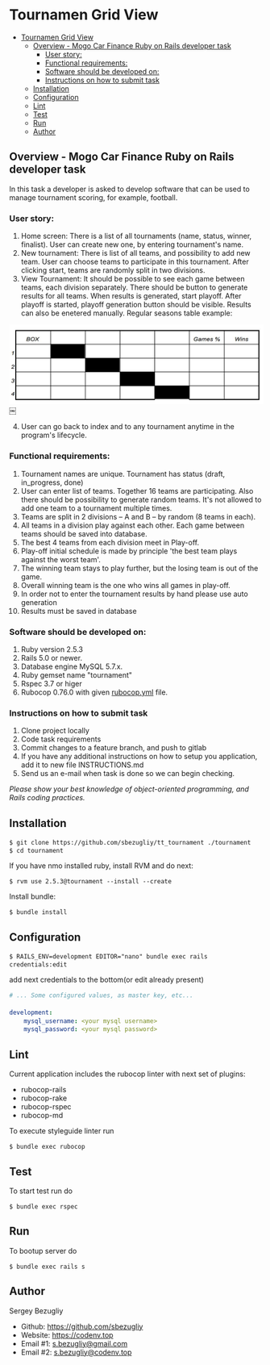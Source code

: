 # Tournamen Grid View

- [Tournamen Grid View](#tournamen-grid-view)
  - [Overview - Mogo Car Finance Ruby on Rails developer task](#overview---mogo-car-finance-ruby-on-rails-developer-task)
    - [User story:](#user-story)
    - [Functional requirements:](#functional-requirements)
    - [Software should be developed on:](#software-should-be-developed-on)
    - [Instructions on how to submit task](#instructions-on-how-to-submit-task)
  - [Installation](#installation)
  - [Configuration](#configuration)
  - [Lint](#lint)
  - [Test](#test)
  - [Run](#run)
  - [Author](#author)

## Overview - Mogo Car Finance Ruby on Rails developer task
In this task a developer is asked to develop software that can be used to manage tournament scoring, for example, football.

### User story:
1. Home screen: There is a list of all tournaments (name, status, winner, finalist). User can create new one, by entering tournament's name.
2. New tournament: There is list of all teams, and possibility to add new team. User can choose teams to participate in this tournament. After clicking start, teams are randomly split in two divisions.
3. View Tournament: It should be possible to see each game between teams, each division separately. There should be button to generate results for all teams. When results is generated, start playoff. After playoff is started, playoff generation button should be visible. Results can also be enetered manually. Regular seasons table example:

![alt text](./docs/Games.png "Games example")￼

4. User can go back to index and to any tournament anytime in the program's lifecycle.

### Functional requirements:
1. Tournament names are unique. Tournament has status (draft, in_progress, done)
2. User can enter list of teams. Together 16 teams are participating. Also there should be possibility to generate random teams. It's not allowed to add one team to a tournament multiple times.
3. Teams are split in 2 divisions – A and B – by random (8 teams in each).
4. All teams in a division play against each other. Each game between teams should be saved into database.
5. The best 4 teams from each division meet in Play-off.
6. Play-off initial schedule is made by principle 'the best team plays against the worst team'.
7. The winning team stays to play further, but the losing team is out of the game.
8. Overall winning team is the one who wins all games in play-off.
9. In order not to enter the tournament results by hand please use auto generation
10. Results must be saved in database

### Software should be developed on:
1. Ruby version 2.5.3
2. Rails 5.0 or newer.
3. Database engine MySQL 5.7.x.
4. Ruby gemset name "tournament"
5. Rspec 3.7 or higer
6. Rubocop 0.76.0 with given [rubocop.yml](./rubocop.yml) file.

### Instructions on how to submit task
1. Clone project locally
2. Code task requirements
3. Commit changes to a feature branch, and push to gitlab
4. If you have any additional instructions on how to setup you application, add it to new file INSTRUCTIONS.md
5. Send us an e-mail when task is done so we can begin checking.

*Please show your best knowledge of object-oriented programming, and Rails coding practices.*

## Installation

```shell
$ git clone https://github.com/sbezugliy/tt_tournament ./tournament
$ cd tournament
```

If you have nmo installed ruby, install RVM and do next:
```shell
$ rvm use 2.5.3@tournament --install --create
```

Install bundle:
```shell
$ bundle install
```

## Configuration

```shell
$ RAILS_ENV=development EDITOR="nano" bundle exec rails credentials:edit
```

add next credentials to the bottom(or edit already present)
```YAML
# ... Some configured values, as master key, etc...

development:
    mysql_username: <your mysql username>
    mysql_password: <your mysql password>
```

## Lint

Current application includes the rubocop linter with next set of plugins:

  - rubocop-rails
  - rubocop-rake
  - rubocop-rspec
  - rubocop-md

To execute styleguide linter run

```shell
$ bundle exec rubocop
```

## Test

To start test run do
```shell
$ bundle exec rspec
```

## Run

To bootup server do
```shell
$ bundle exec rails s
```

## Author
Sergey Bezugliy
- Github: https://github.com/sbezugliy
- Website: https://codenv.top
- Email #1: <Sergey Bezugliy>s.bezugliy@gmail.com
- Email #2: <Sergey Bezugliy>s.bezugliy@codenv.top